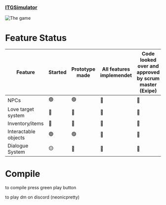 
### [ITGSimulator](https://ntigymnasiet.se/orebro/)

![The game](https://i.imgur.com/S9a6ONh.png)


# Feature Status

| Feature              | Started | Prototype made | All features implemendet | Code looked over and approved by scrum master (Exipe) |
| -------------------- | ------- | -------------- | ------------------------ | ----------------------------------------------------- |
| NPCs                 | 🟢      | 🟢             | 🔴                       | 🔴                                                    |
| Love target system   | 🔴      | 🔴             | 🔴                       | 🔴                                                    |
| Inventory/items      | 🔴      | 🔴             | 🔴                       | 🔴                                                    |
| Interactable objects | 🟢      | 🟢             | 🔴                       | 🔴                                                    |
| Dialogue System      | 🟡      | 🔴             | 🔴                       | 🔴                                                    |













# Compile
to compile press green play button

to play dm on discord
(neonicpretty)

